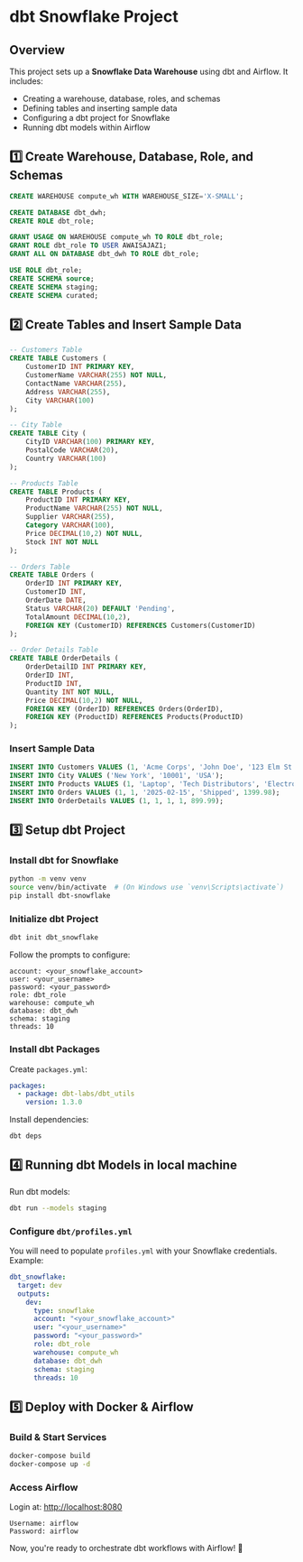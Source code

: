 # dbt Snowflake Project

## Overview
This project sets up a **Snowflake Data Warehouse** using dbt and Airflow. It includes:
- Creating a warehouse, database, roles, and schemas
- Defining tables and inserting sample data
- Configuring a dbt project for Snowflake
- Running dbt models within Airflow

## 1️⃣ Create Warehouse, Database, Role, and Schemas
```sql
CREATE WAREHOUSE compute_wh WITH WAREHOUSE_SIZE='X-SMALL';

CREATE DATABASE dbt_dwh;
CREATE ROLE dbt_role;

GRANT USAGE ON WAREHOUSE compute_wh TO ROLE dbt_role;
GRANT ROLE dbt_role TO USER AWAISAJAZ1;
GRANT ALL ON DATABASE dbt_dwh TO ROLE dbt_role;

USE ROLE dbt_role;
CREATE SCHEMA source;
CREATE SCHEMA staging;
CREATE SCHEMA curated;
```

## 2️⃣ Create Tables and Insert Sample Data
```sql
-- Customers Table
CREATE TABLE Customers (
    CustomerID INT PRIMARY KEY,
    CustomerName VARCHAR(255) NOT NULL,
    ContactName VARCHAR(255),
    Address VARCHAR(255),
    City VARCHAR(100)
);

-- City Table
CREATE TABLE City (
    CityID VARCHAR(100) PRIMARY KEY,
    PostalCode VARCHAR(20),
    Country VARCHAR(100)
);

-- Products Table
CREATE TABLE Products (
    ProductID INT PRIMARY KEY,
    ProductName VARCHAR(255) NOT NULL,
    Supplier VARCHAR(255),
    Category VARCHAR(100),
    Price DECIMAL(10,2) NOT NULL,
    Stock INT NOT NULL
);

-- Orders Table
CREATE TABLE Orders (
    OrderID INT PRIMARY KEY,
    CustomerID INT,
    OrderDate DATE,
    Status VARCHAR(20) DEFAULT 'Pending',
    TotalAmount DECIMAL(10,2),
    FOREIGN KEY (CustomerID) REFERENCES Customers(CustomerID)
);

-- Order Details Table
CREATE TABLE OrderDetails (
    OrderDetailID INT PRIMARY KEY,
    OrderID INT,
    ProductID INT,
    Quantity INT NOT NULL,
    Price DECIMAL(10,2) NOT NULL,
    FOREIGN KEY (OrderID) REFERENCES Orders(OrderID),
    FOREIGN KEY (ProductID) REFERENCES Products(ProductID)
);
```

### Insert Sample Data
```sql
INSERT INTO Customers VALUES (1, 'Acme Corps', 'John Doe', '123 Elm St', 'New York');
INSERT INTO City VALUES ('New York', '10001', 'USA');
INSERT INTO Products VALUES (1, 'Laptop', 'Tech Distributors', 'Electronics', 899.99, 50);
INSERT INTO Orders VALUES (1, 1, '2025-02-15', 'Shipped', 1399.98);
INSERT INTO OrderDetails VALUES (1, 1, 1, 1, 899.99);
```

## 3️⃣ Setup dbt Project
### Install dbt for Snowflake
```bash
python -m venv venv
source venv/bin/activate  # (On Windows use `venv\Scripts\activate`)
pip install dbt-snowflake
```

### Initialize dbt Project
```bash
dbt init dbt_snowflake
```
Follow the prompts to configure:
```
account: <your_snowflake_account>
user: <your_username>
password: <your_password>
role: dbt_role
warehouse: compute_wh
database: dbt_dwh
schema: staging
threads: 10
```

### Install dbt Packages
Create `packages.yml`:
```yaml
packages:
  - package: dbt-labs/dbt_utils
    version: 1.3.0
```
Install dependencies:
```bash
dbt deps
```

## 4️⃣ Running dbt Models in local machine
Run dbt models:
```bash
dbt run --models staging
```

### Configure `dbt/profiles.yml`
You will need to populate `profiles.yml` with your Snowflake credentials.  
Example:
```yaml
dbt_snowflake:
  target: dev
  outputs:
    dev:
      type: snowflake
      account: "<your_snowflake_account>"
      user: "<your_username>"
      password: "<your_password>"
      role: dbt_role
      warehouse: compute_wh
      database: dbt_dwh
      schema: staging
      threads: 10
```

## 5️⃣ Deploy with Docker & Airflow
### Build & Start Services
```bash
docker-compose build
docker-compose up -d
```

### Access Airflow
Login at: [http://localhost:8080](http://localhost:8080)
```
Username: airflow
Password: airflow
```

Now, you're ready to orchestrate dbt workflows with Airflow! 🚀
